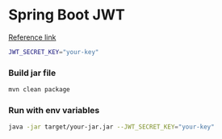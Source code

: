 # Spring Boot JWT 
[Reference link](https://medium.com/@tericcabrel/implement-jwt-authentication-in-a-spring-boot-3-application-5839e4fd8fac)

```bash
JWT_SECRET_KEY="your-key"
```

### Build jar file
```bash
mvn clean package
```

### Run with env variables
```bash
java -jar target/your-jar.jar --JWT_SECRET_KEY="your-key"
```